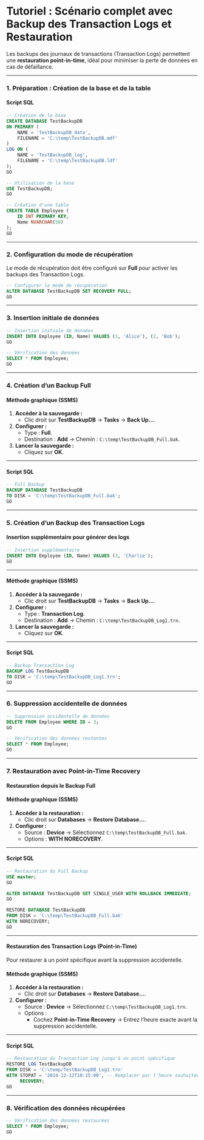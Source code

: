 # Tutoriel : Scénario complet avec **Backup des Transaction Logs** et **Restauration**

Les backups des journaux de transactions (Transaction Logs) permettent une **restauration point-in-time**, idéal pour minimiser la perte de données en cas de défaillance.

---

### **1. Préparation : Création de la base et de la table**

#### **Script SQL**
```sql
-- Création de la base
CREATE DATABASE TestBackupDB
ON PRIMARY (
    NAME = 'TestBackupDB_data',
    FILENAME = 'C:\temp\TestBackupDB.mdf'
)
LOG ON (
    NAME = 'TestBackupDB_log',
    FILENAME = 'C:\temp\TestBackupDB.ldf'
);
GO

-- Utilisation de la base
USE TestBackupDB;
GO

-- Création d'une table
CREATE TABLE Employee (
    ID INT PRIMARY KEY,
    Name NVARCHAR(50)
);
GO
```

---

### **2. Configuration du mode de récupération**

Le mode de récupération doit être configuré sur **Full** pour activer les backups des Transaction Logs.

```sql
-- Configurer le mode de récupération
ALTER DATABASE TestBackupDB SET RECOVERY FULL;
GO
```

---

### **3. Insertion initiale de données**

```sql
-- Insertion initiale de données
INSERT INTO Employee (ID, Name) VALUES (1, 'Alice'), (2, 'Bob');
GO

-- Vérification des données
SELECT * FROM Employee;
GO
```

---

### **4. Création d’un Backup Full**

#### **Méthode graphique (SSMS)**
1. **Accéder à la sauvegarde :**
   - Clic droit sur **TestBackupDB** → **Tasks** → **Back Up...**.
2. **Configurer :**
   - Type : **Full**.
   - Destination : **Add** → Chemin : `C:\temp\TestBackupDB_Full.bak`.
3. **Lancer la sauvegarde :**
   - Cliquez sur **OK**.

---

#### **Script SQL**
```sql
-- Full Backup
BACKUP DATABASE TestBackupDB
TO DISK = 'C:\temp\TestBackupDB_Full.bak';
GO
```

---

### **5. Création d’un Backup des Transaction Logs**

#### **Insertion supplémentaire pour générer des logs**
```sql
-- Insertion supplémentaire
INSERT INTO Employee (ID, Name) VALUES (3, 'Charlie');
GO
```

---

#### **Méthode graphique (SSMS)**
1. **Accéder à la sauvegarde :**
   - Clic droit sur **TestBackupDB** → **Tasks** → **Back Up...**.
2. **Configurer :**
   - Type : **Transaction Log**.
   - Destination : **Add** → Chemin : `C:\temp\TestBackupDB_Log1.trn`.
3. **Lancer la sauvegarde :**
   - Cliquez sur **OK**.

---

#### **Script SQL**
```sql
-- Backup Transaction Log
BACKUP LOG TestBackupDB
TO DISK = 'C:\temp\TestBackupDB_Log1.trn';
GO
```

---

### **6. Suppression accidentelle de données**

```sql
-- Suppression accidentelle de données
DELETE FROM Employee WHERE ID = 3;
GO

-- Vérification des données restantes
SELECT * FROM Employee;
GO
```

---

### **7. Restauration avec Point-in-Time Recovery**

#### **Restauration depuis le Backup Full**

#### **Méthode graphique (SSMS)**
1. **Accéder à la restauration :**
   - Clic droit sur **Databases** → **Restore Database...**.
2. **Configurer :**
   - Source : **Device** → Sélectionnez `C:\temp\TestBackupDB_Full.bak`.
   - Options : **WITH NORECOVERY**.

---

#### **Script SQL**
```sql
-- Restauration du Full Backup
USE master;
GO

ALTER DATABASE TestBackupDB SET SINGLE_USER WITH ROLLBACK IMMEDIATE;
GO

RESTORE DATABASE TestBackupDB
FROM DISK = 'C:\temp\TestBackupDB_Full.bak'
WITH NORECOVERY;
GO
```

---

#### **Restauration des Transaction Logs (Point-in-Time)**

Pour restaurer à un point spécifique avant la suppression accidentelle.

#### **Méthode graphique (SSMS)**
1. **Accéder à la restauration :**
   - Clic droit sur **Databases** → **Restore Database...**.
2. **Configurer :**
   - Source : **Device** → Sélectionnez `C:\temp\TestBackupDB_Log1.trn`.
   - Options :
     - Cochez **Point-in-Time Recovery** → Entrez l’heure exacte avant la suppression accidentelle.

---

#### **Script SQL**
```sql
-- Restauration du Transaction Log jusqu'à un point spécifique
RESTORE LOG TestBackupDB
FROM DISK = 'C:\temp/TestBackupDB_Log1.trn'
WITH STOPAT = '2024-12-12T10:15:00', -- Remplacer par l'heure souhaitée
     RECOVERY;
GO
```

---

### **8. Vérification des données récupérées**

```sql
-- Vérification des données restaurées
SELECT * FROM Employee;
GO
```
